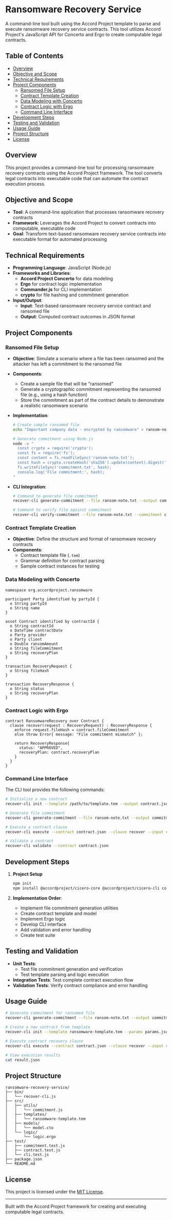 # Ransomware Recovery Service

A command-line tool built using the Accord Project template to parse and execute ransomware recovery service contracts. This tool utilizes Accord Project's JavaScript API for Concerto and Ergo to create computable legal contracts.

## Table of Contents

- [Overview](#overview)
- [Objective and Scope](#objective-and-scope)
- [Technical Requirements](#technical-requirements)
- [Project Components](#project-components)
  - [Ransomed File Setup](#ransomed-file-setup)
  - [Contract Template Creation](#contract-template-creation)
  - [Data Modeling with Concerto](#data-modeling-with-concerto)
  - [Contract Logic with Ergo](#contract-logic-with-ergo)
  - [Command Line Interface](#command-line-interface)
- [Development Steps](#development-steps)
- [Testing and Validation](#testing-and-validation)
- [Usage Guide](#usage-guide)
- [Project Structure](#project-structure)
- [License](#license)

## Overview

This project provides a command-line tool for processing ransomware recovery contracts using the Accord Project framework. The tool converts legal contracts into executable code that can automate the contract execution process.

## Objective and Scope

- **Tool**: A command-line application that processes ransomware recovery contracts
- **Framework**: Leverages the Accord Project to convert contracts into computable, executable code
- **Goal**: Transform text-based ransomware recovery service contracts into executable format for automated processing

## Technical Requirements

- **Programming Language**: JavaScript (Node.js)
- **Frameworks and Libraries**:
  - **Accord Project Concerto** for data modeling
  - **Ergo** for contract logic implementation
  - **Commander.js** for CLI implementation
  - **crypto** for file hashing and commitment generation
- **Input/Output**:
  - **Input**: Text-based ransomware recovery service contract and ransomed file
  - **Output**: Computed contract outcomes in JSON format

## Project Components

### Ransomed File Setup

- **Objective**: Simulate a scenario where a file has been ransomed and the attacker has left a commitment to the ransomed file
- **Components**:
  - Create a sample file that will be "ransomed"
  - Generate a cryptographic commitment representing the ransomed file (e.g., using a hash function)
  - Store the commitment as part of the contract details to demonstrate a realistic ransomware scenario
- **Implementation**:

  ```bash
  # Create sample ransomed file
  echo "Important company data - encrypted by ransomware" > ransom-note.txt

  # Generate commitment using Node.js
  node -e "
    const crypto = require('crypto');
    const fs = require('fs');
    const content = fs.readFileSync('ransom-note.txt');
    const hash = crypto.createHash('sha256').update(content).digest('hex');
    fs.writeFileSync('commitment.txt', hash);
    console.log('File commitment:', hash);
  "
  ```

- **CLI Integration**:

  ```bash
  # Command to generate file commitment
  recover-cli generate-commitment --file ransom-note.txt --output commitment.txt

  # Command to verify file against commitment
  recover-cli verify-commitment --file ransom-note.txt --commitment commitment.txt
  ```

### Contract Template Creation

- **Objective**: Define the structure and format of ransomware recovery contracts
- **Components**:
  - Contract template file (`.tem`)
  - Grammar definition for contract parsing
  - Sample contract instances for testing

### Data Modeling with Concerto

```concerto
namespace org.accordproject.ransomware

participant Party identified by partyId {
  o String partyId
  o String name
}

asset Contract identified by contractId {
  o String contractId
  o DateTime contractDate
  o Party provider
  o Party client
  o Double ransomAmount
  o String fileCommitment
  o String recoveryPlan
}

transaction RecoveryRequest {
  o String fileHash
}

transaction RecoveryResponse {
  o String status
  o String recoveryPlan
}
```

### Contract Logic with Ergo

```ergo
contract RansomwareRecovery over Contract {
  clause recover(request : RecoveryRequest) : RecoveryResponse {
    enforce request.fileHash = contract.fileCommitment
    else throw Error{ message: "File commitment mismatch" };

    return RecoveryResponse{
      status: "APPROVED",
      recoveryPlan: contract.recoveryPlan
    }
  }
}
```

### Command Line Interface

The CLI tool provides the following commands:

```bash
# Initialize a new contract
recover-cli init --template /path/to/template.tem --output contract.json

# Generate file commitment
recover-cli generate-commitment --file ransom-note.txt --output commitment.txt

# Execute a contract clause
recover-cli execute --contract contract.json --clause recover --input request.json

# Validate a contract
recover-cli validate --contract contract.json
```

## Development Steps

1. **Project Setup**

   ```bash
   npm init
   npm install @accordproject/cicero-core @accordproject/cicero-cli commander crypto
   ```

2. **Implementation Order**:
   - Implement file commitment generation utilities
   - Create contract template and model
   - Implement Ergo logic
   - Develop CLI interface
   - Add validation and error handling
   - Create test suite

## Testing and Validation

- **Unit Tests**:
  - Test file commitment generation and verification
  - Test template parsing and logic execution
- **Integration Tests**: Test complete contract execution flow
- **Validation Tests**: Verify contract compliance and error handling

## Usage Guide

```bash
# Generate commitment for ransomed file
recover-cli generate-commitment --file ransom-note.txt --output commitment.txt

# Create a new contract from template
recover-cli init --template ransomware-template.tem --params params.json --output contract.json

# Execute contract recovery clause
recover-cli execute --contract contract.json --clause recover --input recovery-request.json --output result.json

# View execution results
cat result.json
```

## Project Structure

```
ransomware-recovery-service/
├── bin/
│   └── recover-cli.js
├── src/
│   ├── utils/
│   │   └── commitment.js
│   ├── templates/
│   │   └── ransomware-template.tem
│   ├── models/
│   │   └── model.cto
│   └── logic/
│       └── logic.ergo
├── test/
│   ├── commitment.test.js
│   ├── contract.test.js
│   └── cli.test.js
├── package.json
└── README.md
```

## License

This project is licensed under the [MIT License](LICENSE).

---

Built with the Accord Project framework for creating and executing computable legal contracts.
